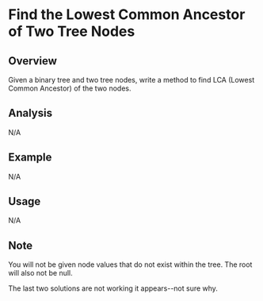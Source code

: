 # Find the Lowest Common Ancestor of Two Tree Nodes 

Overview
---
Given a binary tree and two tree nodes, write a method to find LCA (Lowest 
Common Ancestor) of the two nodes.

Analysis
---
N/A

Example
---
N/A

Usage
---
N/A

Note
---
You will not be given node values that do not exist within the tree. The root 
will also not be null.

The last two solutions are not working it appears--not sure why.
